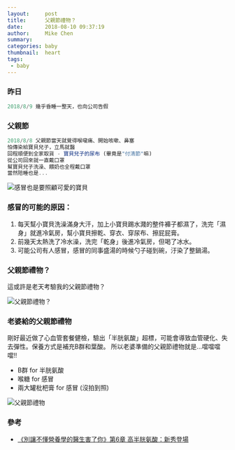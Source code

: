 ```yaml
---
layout:     post
title:      父親節禮物？
date:       2018-08-10 09:37:19
author:     Mike Chen
summary:    
categories: baby
thumbnail:  heart
tags:
 - baby
---
```


### 昨日
```js
2018/8/9 幾乎昏睡一整天，也向公司告假
```

### 父親節
```js
2018/8/8 父親節當天就覺得喉嚨痛、開始咳嗽、鼻塞
怕傳染給寶貝兒子，立馬就醫
回程順便到全家取貨 - 寶貝兒子的尿布 (畢竟是"付清節"嘛)
從公司回來就一直戴口罩
幫寶貝兒子洗澡、餵奶也全程戴口罩
當然陪睡也是...
```

![感冒也是要照顧可愛的寶貝](https://i.imgur.com/WC4xnuW.jpg)


### 感冒的可能的原因：<br>
1. 每天幫小寶貝洗澡滿身大汗，加上小寶貝踢水濺的整件褲子都濕了，洗完「濕身」就進冷氣房，幫小寶貝擦乾、穿衣、穿尿布、擦屁屁膏。
2. 前幾天太熱洗了冷水澡，洗完「乾身」後進冷氣房，但喝了冰水。
3. 可能公司有人感冒，感冒的同事盛湯的時候勺子碰到碗，汙染了整鍋湯。

### 父親節禮物？
這或許是老天考驗我的父親節禮物？

![父親節禮物？](https://i.imgur.com/0XKqKDh.jpg)


### 老婆給的父親節禮物
剛好最近做了心血管套餐健檢，驗出「半胱氨酸」超標，可能會導致血管硬化、失去彈性。保養方式是補充B群和葉酸。
所以老婆準備的父親節禮物就是...噹噹噹噹!!

* B群 for 半胱氨酸
* 喉糖 for 感冒
* 兩大罐枇杷膏 for 感冒 (沒拍到照)

![父親節禮物](https://i.imgur.com/EDqtu6q.jpg)

### 參考

* [《別讓不懂營養學的醫生害了你》第6章 高半胱氨酸：新秀登場](http://blog.udn.com/mobile/anchiao7789/3216332)